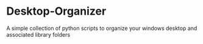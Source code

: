 # Desktop-Organizer
A simple collection of python scripts to organize your windows desktop and associated library folders
